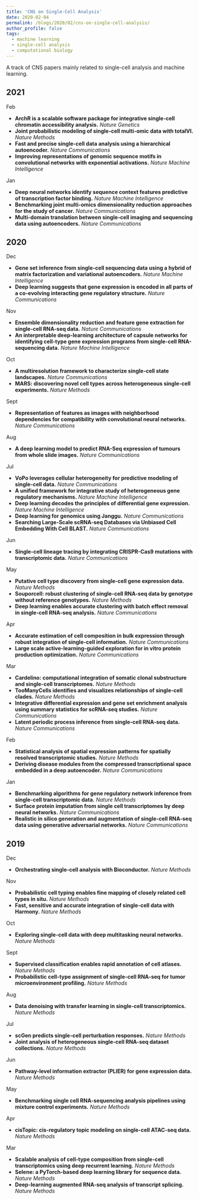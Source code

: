 ```yaml
---
title: 'CNS on Single-Cell Analysis'
date: 2020-02-04
permalink: /blogs/2020/02/cns-on-single-cell-analysis/
author_profile: false
tags:
  - machine learning
  - single-cell analysis
  - computational biology
---
```


A track of CNS papers mainly related to single-cell analysis and machine learning.


## 2021

Feb
- **ArchR is a scalable software package for integrative single-cell chromatin accessibility analysis.** *Nature Genetics*
- **Joint probabilistic modeling of single-cell multi-omic data with totalVI.** *Nature Methods*
- **Fast and precise single-cell data analysis using a hierarchical autoencoder.** *Nature Communications*
- **Improving representations of genomic sequence motifs in convolutional networks with exponential activations.** *Nature Machine Intelligence*

Jan
- **Deep neural networks identify sequence context features predictive of transcription factor binding.** *Nature Machine Intelligence*
- **Benchmarking joint multi-omics dimensionality reduction approaches for the study of cancer.** *Nature Communications*
- **Multi-domain translation between single-cell imaging and sequencing data using autoencoders.** *Nature Communications*

## 2020

Dec
- **Gene set inference from single-cell sequencing data using a hybrid of matrix factorization and variational autoencoders.** *Nature Machine Intelligence*
- **Deep learning suggests that gene expression is encoded in all parts of a co-evolving interacting gene regulatory structure.** *Nature Communications*

Nov
- **Ensemble dimensionality reduction and feature gene extraction for single-cell RNA-seq data.** *Nature Communications*
- **An interpretable deep-learning architecture of capsule networks for identifying cell-type gene expression programs from single-cell RNA-sequencing data.** *Nature Machine Intelligence*

Oct
- **A multiresolution framework to characterize single-cell state landscapes.** *Nature Communications*
- **MARS: discovering novel cell types across heterogeneous single-cell experiments.** *Nature Methods*

Sept
- **Representation of features as images with neighborhood dependencies for compatibility with convolutional neural networks.** *Nature Communications*

Aug
- **A deep learning model to predict RNA-Seq expression of tumours from whole slide images.** *Nature Communications*

Jul
- **VoPo leverages cellular heterogeneity for predictive modeling of single-cell data.** *Nature Communications*
- **A unified framework for integrative study of heterogeneous gene regulatory mechanisms.** *Nature Machine Intelligence*
- **Deep learning decodes the principles of differential gene expression.** *Nature Machine Intelligence*
- **Deep learning for genomics using Janggu.** *Nature Communications*
- **Searching Large-Scale scRNA-seq Databases via Unbiased Cell Embedding With Cell BLAST.** *Nature Communications*

Jun
- **Single-cell lineage tracing by integrating CRISPR-Cas9 mutations with transcriptomic data.** *Nature Communications*

May
- **Putative cell type discovery from single-cell gene expression data.** *Nature Methods*
- **Souporcell: robust clustering of single-cell RNA-seq data by genotype without reference genotypes.** *Nature Methods*
- **Deep learning enables accurate clustering with batch effect removal in single-cell RNA-seq analysis.** *Nature Communications*

Apr
- **Accurate estimation of cell composition in bulk expression through robust integration of single-cell information.** *Nature Communications*
- **Large scale active-learning-guided exploration for in vitro protein production optimization.** *Nature Communications*

Mar
- **Cardelino: computational integration of somatic clonal substructure and single-cell transcriptomes.** *Nature Methods*
- **TooManyCells identifies and visualizes relationships of single-cell clades.** *Nature Methods*
- **Integrative differential expression and gene set enrichment analysis using summary statistics for scRNA-seq studies.** *Nature Communications*
- **Latent periodic process inference from single-cell RNA-seq data.** *Nature Communications*

Feb
- **Statistical analysis of spatial expression patterns for spatially resolved transcriptomic studies.** *Nature Methods*
- **Deriving disease modules from the compressed transcriptional space embedded in a deep autoencoder.** *Nature Communications*

Jan
- **Benchmarking algorithms for gene regulatory network inference from single-cell transcriptomic data.** *Nature Methods*
- **Surface protein imputation from single cell transcriptomes by deep neural networks.** *Nature Communications*
- **Realistic in silico generation and augmentation of single-cell RNA-seq data using generative adversarial networks.** *Nature Communications*

## 2019

Dec
- **Orchestrating single-cell analysis with Bioconductor.** *Nature Methods*

Nov
- **Probabilistic cell typing enables fine mapping of closely related cell types in situ.** *Nature Methods*
- **Fast, sensitive and accurate integration of single-cell data with Harmony.** *Nature Methods*

Oct
- **Exploring single-cell data with deep multitasking neural networks.** *Nature Methods*

Sept
- **Supervised classification enables rapid annotation of cell atlases.** *Nature Methods*
- **Probabilistic cell-type assignment of single-cell RNA-seq for tumor microenvironment profiling.** *Nature Methods*

Aug
- **Data denoising with transfer learning in single-cell transcriptomics.** *Nature Methods*

Jul
- **scGen predicts single-cell perturbation responses.** *Nature Methods*
- **Joint analysis of heterogeneous single-cell RNA-seq dataset collections.** *Nature Methods*

Jun
- **Pathway-level information extractor (PLIER) for gene expression data.** *Nature Methods*

May
- **Benchmarking single cell RNA-sequencing analysis pipelines using mixture control experiments.** *Nature Methods*

Apr
- **cisTopic: cis-regulatory topic modeling on single-cell ATAC-seq data.** *Nature Methods*

Mar
- **Scalable analysis of cell-type composition from single-cell transcriptomics using deep recurrent learning.** *Nature Methods*
- **Selene: a PyTorch-based deep learning library for sequence data.** *Nature Methods*
- **Deep-learning augmented RNA-seq analysis of transcript splicing.** *Nature Methods*







